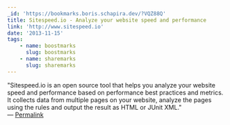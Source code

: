 ```yaml
---
_id: 'https://bookmarks.boris.schapira.dev/?VQZ88Q'
title: Sitespeed.io - Analyze your website speed and performance
link: 'http://www.sitespeed.io'
date: '2013-11-15'
tags:
    - name: boostmarks
      slug: boostmarks
    - name: sharemarks
      slug: sharemarks
---
```


&quot;Sitespeed.io is an open source tool that helps you analyze your website
speed and performance based on performance best practices and metrics. It
collects data from multiple pages on your website, analyze the pages using the
rules and output the result as HTML or JUnit XML.&quot; <br>&#8212;
<a href="https://bookmarks.boris.schapira.dev/?VQZ88Q" title="Permalink">Permalink</a>
